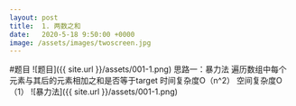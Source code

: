 ```yaml
---
layout: post
title:  1. 两数之和
date:   2020-5-18 9:50:00 +0000
image: /assets/images/twoscreen.jpg
---
```

 #题目
![题目]({{ site.url }}/assets/001-1.png)
思路一：暴力法
遍历数组中每个元素与其后的元素相加之和是否等于target
时间复杂度O（n^2）
空间复杂度O（1）
![暴力法]({{ site.url }}/assets/001-1.png)
